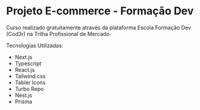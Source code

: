# Projeto E-commerce - Formação Dev

Curso realizado gratuitamente através da plataforma Escola Formação Dev (Cod3r) na Trilha Profissional de Mercado.

Tecnologias Utilizadas:
- Next.js
- Typescript
- React.js
- Tailwind.css
- Tabler Icons
- Turbo Repo
- Nest.js
- Prisma